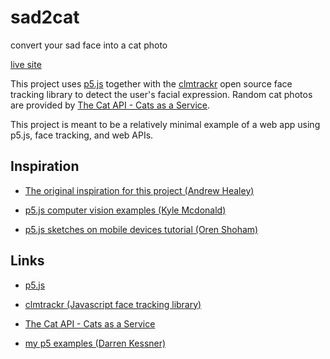 # sad2cat

convert your sad face into a cat photo

[live site](https://dkessner.github.io/sad2cat/)

This project uses [p5.js](https://p5js.org/) together with the
[clmtrackr](https://www.auduno.com/clmtrackr) open source face tracking
library to detect the user's facial expression.  Random cat photos are
provided by [The Cat API - Cats as a Service](https://thecatapi.com/).

This project is meant to be a relatively minimal example of a web app
using p5.js, face tracking, and web APIs.


## Inspiration 

- [The original inspiration for this project (Andrew Healey)](https://healeycodes.com/when-im-sad-my-computer-sends-me-a-cat)

- [p5.js computer vision examples (Kyle Mcdonald)](https://kylemcdonald.github.io/cv-examples/)

- [p5.js sketches on mobile devices tutorial (Oren Shoham)](https://openprocessing.org/sketch/790331) 


## Links

- [p5.js](https://p5js.org/)

- [clmtrackr (Javascript face tracking library)](https://www.auduno.com/clmtrackr)

- [The Cat API - Cats as a Service](https://thecatapi.com/)

- [my p5 examples (Darren Kessner)](https://dkessner.github.io/p5_examples/)


